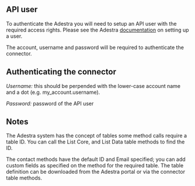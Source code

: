 
## API user ##
To authenticate the Adestra you will need to setup an API user with the required access rights. Please see the Adestra [documentation](https://app.adestra.com/doc/page/current/index/admin/users/users) on setting up a user.

The account, username and password will be required to authenticate the connector.
## Authenticating the connector
*Username:* this should be perpended with the lower-case account name and a dot (e.g. my_account.username).

*Password:* password of the API user
## Notes
The Adestra system has the concept of tables some method calls require a table ID. You can call the List Core, and List Data table methods to find the ID.

The contact methods have the default ID and Email specified; you can add custom fields as specified on the method for the required table. The table definition can be downloaded from the Adestra portal or via the connector table methods.
